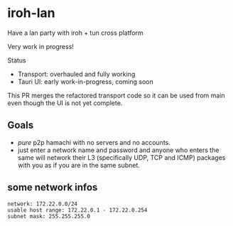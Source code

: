 # iroh-lan

Have a lan party with iroh + tun cross platform

Very work in progress!

Status
- Transport: overhauled and fully working
- Tauri UI: early work-in-progress, coming soon

This PR merges the refactored transport code so it can be used from main even though the UI is not yet complete.

## Goals
- *pure* p2p hamachi with no servers and no accounts.
- just enter a network name and password and anyone who enters the same will network their L3 (specifically UDP, TCP and ICMP) packages with you as if you are in the same subnet.

## some network infos

    network: 172.22.0.0/24
    usable host range: 172.22.0.1 - 172.22.0.254
    subnet mask: 255.255.255.0
